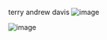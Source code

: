 terry andrew davis
![image](https://github.com/KingDDD/monochat/assets/39424879/03a65f9f-d580-493b-a7c9-25ed1b293dfa)

![image](https://github.com/KingDDD/monochat/assets/39424879/03d65a8d-93ed-41ab-97e1-faaadd8cd108)

